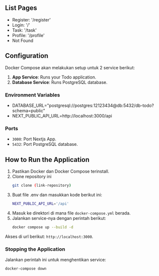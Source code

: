 ## List Pages

- Register: '/register'
- Login: '/'
- Task: '/task'
- Profile: '/profile'
- Not Found


## Configuration

Docker Compose akan melakukan setup untuk 2 service berikut:
1. **App Service**: Runs your Todo application.
2. **Database Service**: Runs PostgreSQL database.


### Environment Variables

- DATABASE_URL="postgresql://postgres:12123434@db:5432/db-todo?schema=public"
- NEXT_PUBLIC_API_URL=http://localhost:3000/api


### Ports

- `3000`: Port Nextjs App.
- `5432`: Port PostgreSQL database.


## How to Run the Application

1. Pastikan Docker dan Docker Compose terinstall.
2. Clone repository ini 
    ```sh
    git clone (link-repository)
    ```
3. Buat file .env dan masukkan kode berikut ini:
    ```sh
    NEXT_PUBLIC_API_URL='/api'
    ```
4. Masuk ke direktori di mana file `docker-compose.yml` berada.
5. Jalankan service-nya dengan perintah berikut:
    ```sh
    docker compose up --build -d
    ```
Akses di url berikut: `http://localhost:3000`.


### Stopping the Application

Jalankan perintah ini untuk menghentikan service:
```sh
docker-compose down
```


